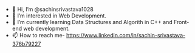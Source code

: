 - 👋 Hi, I’m @sachinsrivastava1028
- 👀 I’m interested in Web Development.
- 🌱 I’m currently learning Data Structures and Algorith in C++ and Front-end web development.
- 📫 How to reach me- https://www.linkedin.com/in/sachin-srivastava-376b79227

<!---
sachinsrivastava1028/sachinsrivastava1028 is a ✨ special ✨ repository because its `README.md` (this file) appears on your GitHub profile.
You can click the Preview link to take a look at your changes.
--->
